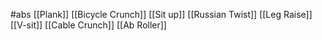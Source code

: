 #abs 
[[Plank]]
[[Bicycle Crunch]]
[[Sit up]]
[[Russian Twist]]
[[Leg Raise]]
[[V-sit]]
[[Cable Crunch]]
[[Ab Roller]]
